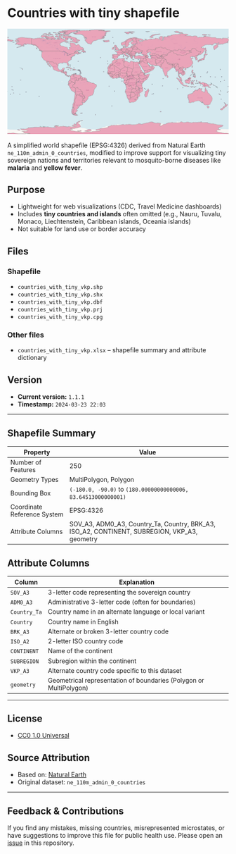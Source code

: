 # Countries with tiny shapefile

![World Map Example](countries_with_tiny_vkp.png)

A simplified world shapefile (EPSG:4326) derived from Natural Earth `ne_110m_admin_0_countries`, modified  to improve support for visualizing tiny sovereign nations and territories relevant to mosquito-borne diseases like **malaria** and **yellow fever**.

## Purpose
- Lightweight for web visualizations (CDC, Travel Medicine dashboards)
- Includes **tiny countries and islands** often omitted (e.g., Nauru, Tuvalu, Monaco, Liechtenstein, Caribbean islands, Oceania islands)
- Not suitable for land use or border accuracy

## Files
### Shapefile
- `countries_with_tiny_vkp.shp`  
- `countries_with_tiny_vkp.shx`  
- `countries_with_tiny_vkp.dbf`  
- `countries_with_tiny_vkp.prj`  
- `countries_with_tiny_vkp.cpg`

### Other files
- `countries_with_tiny_vkp.xlsx` – shapefile summary and attribute dictionary

## Version

- **Current version:** `1.1.1`
- **Timestamp:** `2024-03-23 22:03`

---

## Shapefile Summary

| Property             | Value |
|----------------------|-------|
| Number of Features   | 250 |
| Geometry Types       | MultiPolygon, Polygon |
| Bounding Box         | `(-180.0, -90.0)` to `(180.00000000000006, 83.64513000000001)` |
| Coordinate Reference System | EPSG:4326 |
| Attribute Columns    | SOV_A3, ADM0_A3, Country_Ta, Country, BRK_A3, ISO_A2, CONTINENT, SUBREGION, VKP_A3, geometry |

## Attribute Columns

| Column        | Explanation |
|---------------|-------------|
| `SOV_A3`      | 3-letter code representing the sovereign country |
| `ADM0_A3`     | Administrative 3-letter code (often for boundaries) |
| `Country_Ta`  | Country name in an alternate language or local variant |
| `Country`     | Country name in English |
| `BRK_A3`      | Alternate or broken 3-letter country code |
| `ISO_A2`      | 2-letter ISO country code |
| `CONTINENT`   | Name of the continent |
| `SUBREGION`   | Subregion within the continent |
| `VKP_A3`      | Alternate country code specific to this dataset |
| `geometry`    | Geometrical representation of boundaries (Polygon or MultiPolygon) |

---

## License
- [CC0 1.0 Universal](LICENSE)

## Source Attribution
- Based on: [Natural Earth](https://www.naturalearthdata.com/)
- Original dataset: `ne_110m_admin_0_countries`

---

## Feedback & Contributions

If you find any mistakes, missing countries, misrepresented microstates, or have suggestions to improve this file for public health use. Please open an [issue](https://github.com/YOUR_USERNAME/countries-with-tiny-vkp/issues) in this repository.
